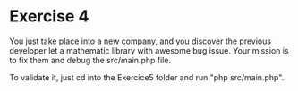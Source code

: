 # Exercise 4

You just take place into a new company, and you discover the previous developer let a mathematic library with awesome bug issue. Your mission is to fix them and debug the src/main.php file.

To validate it, just cd into the Exercice5 folder and run "php src/main.php".









































